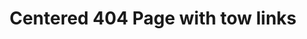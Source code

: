 ---
title: Centered 404 Page with tow links
category: Marketing
paid: true
isActive: true
ltr: {"vue":{"vueCss":[],"vueTail":[]},"react":{"jsxCss":[],"jsxTail":[{"label":"App.jsx","code":"export default () => {\n    return (\n        <main>\n            <div className=\"max-w-screen-xl mx-auto px-4 flex items-center justify-start h-screen md:px-8\">\n                <div className=\"max-w-lg mx-auto space-y-3 text-center\">\n                    <h3 className=\"text-indigo-600 font-semibold\">\n                        404 Error\n                    </h3>\n                    <p className=\"text-gray-800 text-4xl font-semibold sm:text-5xl\">\n                        Page not found\n                    </p>\n                    <p className=\"text-gray-600\">\n                        Sorry, the page you are looking for could not be found or has been removed.\n                    </p>\n                    <div className=\"flex flex-wrap items-center justify-center gap-3\">\n                        <a href=\"javascript:void(0)\" className=\"block py-2 px-4 text-white font-medium bg-indigo-600 duration-150 hover:bg-indigo-500 active:bg-indigo-700 rounded-lg\">\n                            Go back\n                        </a>\n                        <a href=\"javascript:void(0)\" className=\"block py-2 px-4 text-gray-700 hover:bg-gray-50 font-medium duration-150 active:bg-gray-100 border rounded-lg\">\n                            Contact support\n                        </a>\n                    </div>\n                </div>\n            </div>\n        </main>\n    )\n}"}]},"preview":"function App() {\n    return (\n        <main style={{height: \"680px\"}}>\n            <div className=\"max-w-screen-xl mx-auto px-4 flex items-center justify-start h-screen md:px-8\">\n                <div className=\"max-w-lg mx-auto space-y-3 text-center\">\n                    <h3 className=\"text-indigo-600 font-semibold\">\n                        404 Error\n                    </h3>\n                    <p className=\"text-gray-800 text-4xl font-semibold sm:text-5xl\">\n                        Page not found\n                    </p>\n                    <p className=\"text-gray-600\">\n                        Sorry, the page you are looking for could not be found or has been removed.\n                    </p>\n                    <div className=\"flex flex-wrap items-center justify-center gap-3\">\n                        <a href=\"javascript:void(0)\" className=\"block py-2 px-4 text-white font-medium bg-indigo-600 duration-150 hover:bg-indigo-500 active:bg-indigo-700 rounded-lg\">\n                            Go back\n                        </a>\n                        <a href=\"javascript:void(0)\" className=\"block py-2 px-4 text-gray-700 hover:bg-gray-50 font-medium duration-150 active:bg-gray-100 border rounded-lg\">\n                            Contact support\n                        </a>\n                    </div>\n                </div>\n            </div>\n        </main>\n    )\n}"}
rtl: {"preview":"function App() {\n    \n    return (\n        <main style={{height: \"680px\"}}>\n            <div className=\"max-w-screen-xl mx-auto px-4 flex items-center justify-start h-screen md:px-8\">\n                <div className=\"max-w-lg mx-auto space-y-3 text-center\">\n                    <h3 className=\"text-indigo-600 font-semibold\">\n                        خطأ 404\n                    </h3>\n                    <p className=\"text-gray-800 text-4xl font-semibold sm:text-5xl\">\n                        الصفحة غير موجودة\n                    </p>\n                    <p className=\"text-gray-600\">\n                        عذرا، الصفحة التي تبحث عنها لا يمكن العثور عليها أو قد تم إزالتها.\n                    </p>\n                    <div className=\"flex flex-wrap items-center justify-center gap-3\">\n                        <a href=\"javascript:void(0)\" className=\"block py-2 px-4 text-white font-medium bg-indigo-600 duration-150 hover:bg-indigo-500 active:bg-indigo-700 rounded-lg\">\n                            عُد للخلف\n                        </a>\n                        <a href=\"javascript:void(0)\" className=\"block py-2 px-4 text-gray-700 hover:bg-gray-50 font-medium duration-150 active:bg-gray-100 border rounded-lg\">\n                            اتصل بالدعم\n                        </a>\n                    </div>\n                </div>\n            </div>\n        </main>\n    )\n}","vue":{"vueCss":[],"vueTail":[]},"react":{"jsxTail":[{"code":"export default () => {\n    \n    return (\n        <main>\n            <div className=\"max-w-screen-xl mx-auto px-4 flex items-center justify-start h-screen md:px-8\">\n                <div className=\"max-w-lg mx-auto space-y-3 text-center\">\n                    <h3 className=\"text-indigo-600 font-semibold\">\n                        خطأ 404\n                    </h3>\n                    <p className=\"text-gray-800 text-4xl font-semibold sm:text-5xl\">\n                        الصفحة غير موجودة\n                    </p>\n                    <p className=\"text-gray-600\">\n                        عذرا، الصفحة التي تبحث عنها لا يمكن العثور عليها أو قد تم إزالتها.\n                    </p>\n                    <div className=\"flex flex-wrap items-center justify-center gap-3\">\n                        <a href=\"javascript:void(0)\" className=\"block py-2 px-4 text-white font-medium bg-indigo-600 duration-150 hover:bg-indigo-500 active:bg-indigo-700 rounded-lg\">\n                            عُد للخلف\n                        </a>\n                        <a href=\"javascript:void(0)\" className=\"block py-2 px-4 text-gray-700 hover:bg-gray-50 font-medium duration-150 active:bg-gray-100 border rounded-lg\">\n                            اتصل بالدعم\n                        </a>\n                    </div>\n                </div>\n            </div>\n        </main>\n    )\n}","label":"App.jsx"}],"jsxCss":[]}}
slug: /404-pages
id: 8f531a46-007f-47d4-8f05-7b5bede66a5a
created_at: 1671312781490
---